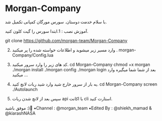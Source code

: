 # Morgan-Company
با سلام خدمت دوستان.
سورس مورگان کمپانی تکمیل شد.

آموزش نصب :
1.ابتدا سورس را گیت کلون کنید.


git clone https://github.com/morgan-team/Morgan-Company

2. وارد مسیر‌ زیر میشوید و اطلاعات خواسته شده را پر میکنید .
morgan-Company/Config.lua

3. کد های زیر را وارد سرور میکنید.
cd Morgan-Company
chmod +x morgan
./morgan install
./morgan config
./morgan login
بعد از شما شما میگیره وارد میکنید ...
4. یه بار از سرور خارج شید وارد شید ربات لانچ کنید.
cd Morgan-Company
screen ./Autolaunch
5. سپس بعد از لانچ شدن ربات api با اکانت cli استارت کنید.

موفق باشید :)🖤
▪️Channel : @morgan_team
▪️Edited By : @shiekh_mamad & @kiarashNASA
